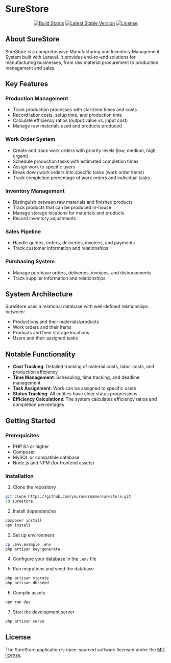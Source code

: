 # SureStore

<p align="center">
<a href="https://github.com/sirking1991/surestore/actions"><img src="https://github.com/sirking1991/surestore/workflows/tests/badge.svg" alt="Build Status"></a>
<a href="https://packagist.org/packages/sirking1991/surestore"><img src="https://img.shields.io/packagist/v/sirking1991/surestore" alt="Latest Stable Version"></a>
<a href="https://packagist.org/packages/sirking1991/surestore"><img src="https://img.shields.io/packagist/l/sirking1991/surestore" alt="License"></a>
</p>

## About SureStore

SureStore is a comprehensive Manufacturing and Inventory Management System built with Laravel. It provides end-to-end solutions for manufacturing businesses, from raw material procurement to production management and sales.

## Key Features

### Production Management
- Track production processes with start/end times and costs
- Record labor costs, setup time, and production time
- Calculate efficiency ratios (output value vs. input cost)
- Manage raw materials used and products produced

### Work Order System
- Create and track work orders with priority levels (low, medium, high, urgent)
- Schedule production tasks with estimated completion times
- Assign work to specific users
- Break down work orders into specific tasks (work order items)
- Track completion percentage of work orders and individual tasks

### Inventory Management
- Distinguish between raw materials and finished products
- Track products that can be produced in-house
- Manage storage locations for materials and products
- Record inventory adjustments

### Sales Pipeline
- Handle quotes, orders, deliveries, invoices, and payments
- Track customer information and relationships

### Purchasing System
- Manage purchase orders, deliveries, invoices, and disbursements
- Track supplier information and relationships

## System Architecture

SureStore uses a relational database with well-defined relationships between:
- Productions and their materials/products
- Work orders and their items
- Products and their storage locations
- Users and their assigned tasks

## Notable Functionality

- **Cost Tracking**: Detailed tracking of material costs, labor costs, and production efficiency
- **Time Management**: Scheduling, time tracking, and deadline management
- **Task Assignment**: Work can be assigned to specific users
- **Status Tracking**: All entities have clear status progressions
- **Efficiency Calculations**: The system calculates efficiency ratios and completion percentages

## Getting Started

### Prerequisites
- PHP 8.1 or higher
- Composer
- MySQL or compatible database
- Node.js and NPM (for frontend assets)

### Installation

1. Clone the repository
```bash
git clone https://github.com/yourusername/surestore.git
cd surestore
```

2. Install dependencies
```bash
composer install
npm install
```

3. Set up environment
```bash
cp .env.example .env
php artisan key:generate
```

4. Configure your database in the `.env` file

5. Run migrations and seed the database
```bash
php artisan migrate
php artisan db:seed
```

6. Compile assets
```bash
npm run dev
```

7. Start the development server
```bash
php artisan serve
```

## License

The SureStore application is open-sourced software licensed under the [MIT license](https://opensource.org/licenses/MIT).
